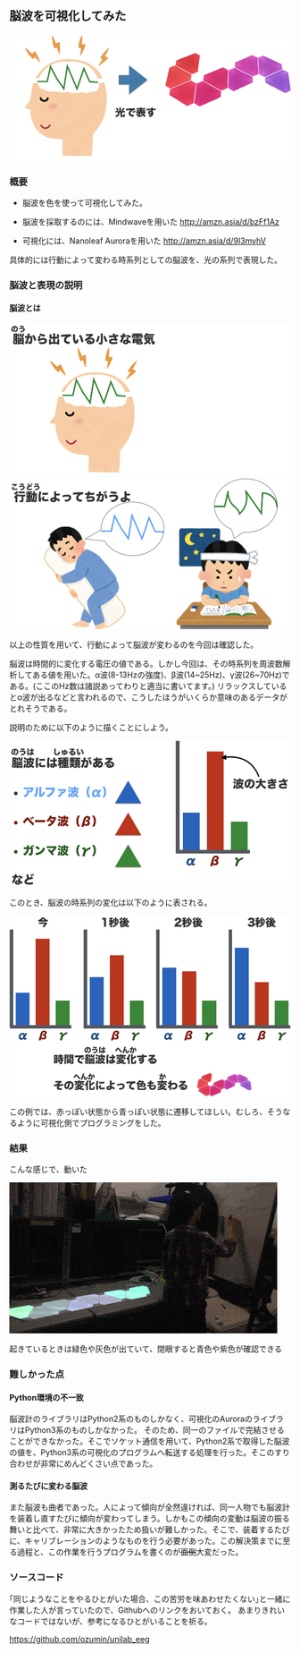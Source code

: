 ## 脳波を可視化してみた

![](eeg/fig/thumbnail.png)

### 概要
- 脳波を色を使って可視化してみた。
- 脳波を採取するのには、Mindwaveを用いた
 http://amzn.asia/d/bzFf1Az

 - 可視化には、Nanoleaf Auroraを用いた
http://amzn.asia/d/9I3mvhV

具体的には行動によって変わる時系列としての脳波を、光の系列で表現した。

### 脳波と表現の説明
#### 脳波とは
![](./fig/desc_eeg_1.png)
![](./fig/desc_eeg_2.png)

以上の性質を用いて、行動によって脳波が変わるのを今回は確認した。

脳波は時間的に変化する電圧の値である。しかし今回は、その時系列を周波数解析してある値を用いた。α波(8-13Hzの強度)、β波(14~25Hz)、γ波(26~70Hz)である。(ここのHz数は諸説あってわりと適当に書いてます。)
リラックスしているとα波が出るなどと言われるので、こうしたほうがいくらか意味のあるデータがとれそうである。

説明のために以下のように描くことにしよう。

![](./fig/desc_eeg_3.png)

このとき、脳波の時系列の変化は以下のように表される。

![](./fig/desc_eeg_4.png)

この例では、赤っぽい状態から青っぽい状態に遷移してほしい。むしろ、そうなるように可視化側でプログラミングをした。

### 結果
こんな感じで、動いた

![](./fig/result.gif)

起きているときは緑色や灰色が出ていて、閉眼すると青色や紫色が確認できる

### 難しかった点
#### Python環境の不一致
脳波計のライブラリはPython2系のものしかなく、可視化のAuroraのライブラリはPython3系のものしかなかった。
そのため、同一のファイルで完結させることができなかった。そこでソケット通信を用いて、Python2系で取得した脳波の値を、Python3系の可視化のプログラムへ転送する処理を行った。そこのすり合わせが非常にめんどくさい点であった。

#### 測るたびに変わる脳波
また脳波も曲者であった。人によって傾向が全然違ければ、同一人物でも脳波計を装着し直すたびに傾向が変わってしまう。しかもこの傾向の変動は脳波の振る舞いと比べて、非常に大きかったため扱いが難しかった。そこで、装着するたびに、キャリブレーションのようなものを行う必要があった。この解決策までに至る過程と、この作業を行うプログラムを書くのが~~面倒~~大変だった。


### ソースコード
｢同じようなことをやるひとがいた場合、この苦労を味あわせたくない｣と一緒に作業した人が言っていたので、Githubへのリンクをおいておく。
あまりきれいなコードではないが、参考になるひとがいることを祈る。

https://github.com/ozumin/unilab_eeg




